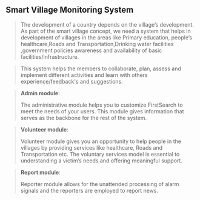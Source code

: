 ## Smart Village Monitoring System
><p>The development of a country depends on the village’s development. As part of the smart village concept, we need a system that helps in development of villages in the areas like Primary education, people’s healthcare,Roads and Transportation,Drinking water facilities ,government policies awareness and availability of basic facilities/infrastructure.</p>

><p>This system helps the members to collaborate, plan, assess and implement different activities and learn with others experience/feedback's and suggestions.</p>

>**Admin module**:<p>The administrative module helps you to customize FirstSearch to meet the needs of your users. This module gives information that serves as the backbone for the rest of the system.</p>

>**Volunteer module**:<p>Volunteer module gives you an opportunity to help people in the villages by providing services like healthcare, Roads and Transportation etc. The voluntary services model is essential to understanding a victim’s needs and offering meaningful support.</p>


>**Report module**:<p>Reporter module allows for the unattended processing of alarm signals and the reporters are employed to report news.</p>

